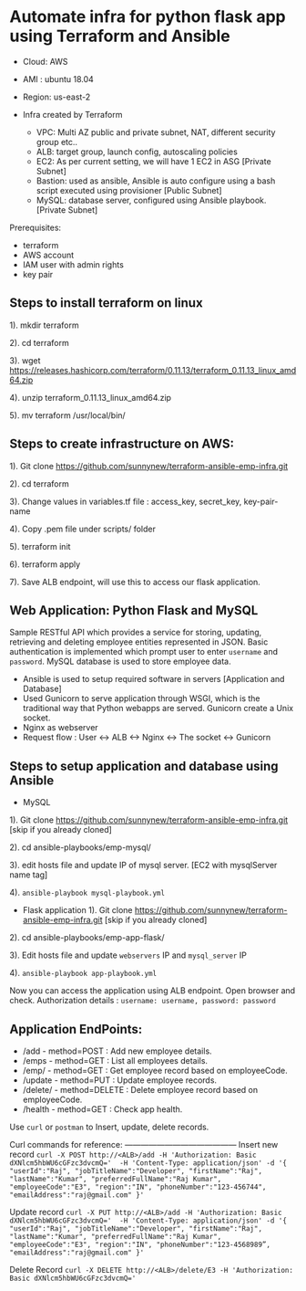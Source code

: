 # Automate infra for python flask app using Terraform and Ansible

- Cloud: AWS
- AMI : ubuntu 18.04
- Region: us-east-2

 - Infra created by Terraform 
	- VPC:  Multi AZ public and private subnet, NAT, different security group etc..
	- ALB: target group, launch config, autoscaling policies
	- EC2: As per current setting, we will have 1 EC2 in ASG [Private Subnet]
	- Bastion: used as ansible, Ansible is auto configure using a bash script executed using provisioner [Public Subnet]
	- MySQL: database server, configured using Ansible playbook. [Private Subnet]

Prerequisites:
  - terraform
  - AWS account
  - IAM user with admin rights
  - key pair

Steps to install terraform on linux
-----------------------------------
1). mkdir terraform

2). cd terraform

3). wget https://releases.hashicorp.com/terraform/0.11.13/terraform_0.11.13_linux_amd64.zip

4). unzip terraform_0.11.13_linux_amd64.zip 

5). mv terraform /usr/local/bin/

Steps to create infrastructure on AWS:
-------------------------------------
1). Git clone https://github.com/sunnynew/terraform-ansible-emp-infra.git

2). cd terraform

3). Change values in variables.tf file : access_key, secret_key, key-pair-name

4). Copy .pem file under scripts/ folder

5). terraform init

6). terraform apply

7). Save ALB endpoint, will use this to access our flask application.


Web Application: Python Flask and MySQL
--------------------------------------
Sample RESTful API which provides a service for storing, updating, retrieving and deleting employee entities represented in JSON. Basic authentication is implemented which prompt user to enter `username` and `password`. MySQL database is used to store employee data.

- Ansible is used to setup required software in servers [Application and Database] 
- Used Gunicorn to serve application through WSGI, which is the traditional way that Python webapps are served. Gunicorn create a Unix socket.
- Nginx as webserver
- Request flow :  User <-> ALB <-> Nginx <-> The socket <-> Gunicorn

Steps to setup application and database using Ansible
-----------------------------------------------------
- MySQL

1). Git clone https://github.com/sunnynew/terraform-ansible-emp-infra.git [skip if you already cloned]

2). cd ansible-playbooks/emp-mysql/

3). edit hosts file and update IP of mysql server. [EC2 with mysqlServer name tag]

4). `ansible-playbook mysql-playbook.yml`

- Flask application
1). Git clone https://github.com/sunnynew/terraform-ansible-emp-infra.git [skip if you already cloned]

2). cd ansible-playbooks/emp-app-flask/

3). Edit hosts file and update `webservers` IP and `mysql_server` IP

4). `ansible-playbook app-playbook.yml`

Now you can access the application using ALB endpoint. Open browser and check. Authorization details :  `username: username, password: password`

Application EndPoints:
----------------------

- /add - method=POST : Add new employee details.
- /emps - method=GET : List all employees details.
- /emp/<id> - method=GET : Get employee record based on employeeCode.
- /update - method=PUT : Update employee records.
- /delete/<id> - method=DELETE : Delete employee record based on employeeCode.
- /health - method=GET : Check app health.
 
Use `curl` or `postman` to Insert, update, delete records.

Curl commands for reference:
——————————————
Insert new record
`curl -X POST http://<ALB>/add -H 'Authorization: Basic dXNlcm5hbWU6cGFzc3dvcmQ='  -H 'Content-Type: application/json' -d '{
	"userId":"Raj",
	"jobTitleName":"Developer",
	"firstName":"Raj",
	"lastName":"Kumar",
	"preferredFullName":"Raj Kumar",
	"employeeCode":"E3",
	"region":"IN",
	"phoneNumber":"123-456744",
	"emailAddress":"raj@gmail.com"
}'`

Update record
`curl -X PUT http://<ALB>/add -H 'Authorization: Basic dXNlcm5hbWU6cGFzc3dvcmQ='  -H 'Content-Type: application/json' -d '{
	"userId":"Raj",
	"jobTitleName":"Developer",
	"firstName":"Raj",
	"lastName":"Kumar",
	"preferredFullName":"Raj Kumar",
	"employeeCode":"E3",
	"region":"IN",
	"phoneNumber":"123-4568989”,
	"emailAddress":"raj@gmail.com"
}'`

Delete Record
`curl -X DELETE http://<ALB>/delete/E3 -H 'Authorization: Basic dXNlcm5hbWU6cGFzc3dvcmQ='`


